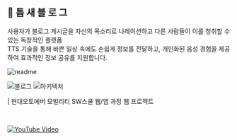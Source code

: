 ## 🥠 틈 새 블 로 그
사용자가 블로그 게시글을 자신의 목소리로 나레이션하고 다른 사람들이 이를 청취할 수 있는 독창적인 플랫폼  
TTS 기술을 통해 바쁜 일상 속에도 손쉽게 정보를 전달하고, 개인화된 음성 경험을 제공하여 효과적인 정보 공유를 지원합니다.

![readme](https://github.com/user-attachments/assets/1c6e7e90-d745-4447-b656-ee168ef24ff9)


![블로그](https://github.com/user-attachments/assets/f190b26d-4078-45f6-8f2a-f26380a68ace)
![아키텍처](https://github.com/user-attachments/assets/e93059f7-a5bc-49ec-8011-caf82d899782)

| 현대오토에버 모빌리티 SW스쿨 웹/앱 과정 웹 프로젝트

<br/>

[![YouTube Video](https://img.youtube.com/vi/lTnqBDWPV_g/0.jpg)](https://youtu.be/lTnqBDWPV_g)
